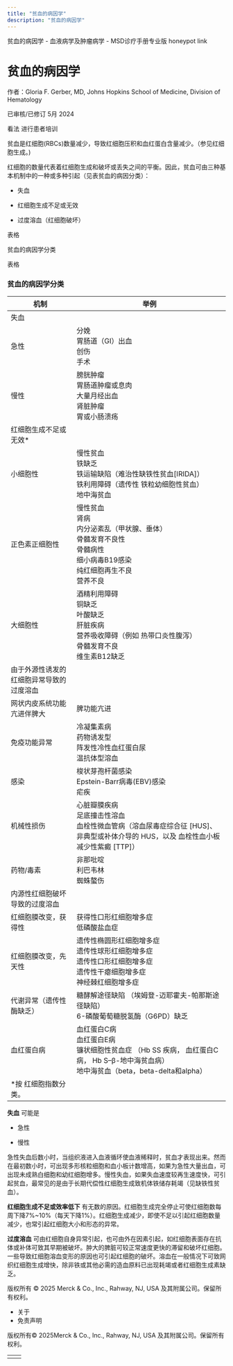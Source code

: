 ```yaml
---
title: "贫血的病因学"
description: "贫血的病因学"
---
```


﻿贫血的病因学 \- 血液病学及肿瘤病学 \- MSD诊疗手册专业版 honeypot link

# 贫血的病因学

作者：Gloria F. Gerber, MD, Johns Hopkins School of Medicine, Division of Hematology

已审核/已修订 5月 2024

看法 进行患者培训

贫血是红细胞(RBCs)数量减少，导致红细胞压积和血红蛋白含量减少。（参见红细胞生成。)

红细胞的数量代表着红细胞生成和破坏或丢失之间的平衡。因此，贫血可由三种基本机制中的一种或多种引起（见表贫血的病因分类）：

- 失血

- 红细胞生成不足或无效

- 过度溶血（红细胞破坏）


表格

贫血的病因学分类

表格

### 贫血的病因学分类

| 机制 | 举例 |
| --- | --- |
| 失血 |
| 急性 | 分娩<br>胃肠道（GI）出血<br>创伤<br>手术 |
| 慢性 | 膀胱肿瘤<br>胃肠道肿瘤或息肉<br>大量月经出血<br>肾脏肿瘤<br>胃或小肠溃疡 |
| 红细胞生成不足或无效\* |
| 小细胞性 | 慢性贫血<br>铁缺乏<br>铁运输缺陷（难治性缺铁性贫血\[IRIDA\]）<br>铁利用障碍（遗传性 铁粒幼细胞性贫血）<br>地中海贫血 |
| 正色素正细胞性 | 慢性贫血<br>肾病<br>内分泌紊乱（甲状腺、垂体）<br>骨髓发育不良性<br>骨髓病性<br>细小病毒B19感染<br>纯红细胞再生不良<br>营养不良 |
| 大细胞性 | 酒精利用障碍<br>铜缺乏<br>叶酸缺乏<br>肝脏疾病<br>营养吸收障碍（例如 热带口炎性腹泻）<br>骨髓发育不良<br>维生素B12缺乏 |
| 由于外源性诱发的红细胞异常导致的过度溶血 |
| 网状内皮系统功能亢进伴脾大 | 脾功能亢进 |
| 免疫功能异常 | 冷凝集素病<br>药物诱发型<br>阵发性冷性血红蛋白尿<br>温抗体型溶血 |
| 感染 | 梭状芽孢杆菌感染<br>Epstein-Barr病毒(EBV)感染<br>疟疾 |
| 机械性损伤 | 心脏瓣膜疾病<br>足底撞击性溶血<br>血栓性微血管病（溶血尿毒症综合征 \[HUS\]、非典型或补体介导的 HUS，以及 血栓性血小板减少性紫癜 \[TTP\]） |
| 药物/毒素 | 非那吡啶<br>利巴韦林<br>蜘蛛螯伤 |
| 内源性红细胞破坏导致的过度溶血 |
| 红细胞膜改变，获得性 | 获得性口形红细胞增多症<br>低磷酸盐血症 |
| 红细胞膜改变，先天性 | 遗传性椭圆形红细胞增多症<br>遗传性球形红细胞增多症<br>遗传性口形红细胞增多症<br>遗传性干瘪细胞增多症<br>神经棘红细胞增多症 |
| 代谢异常（遗传性酶缺乏） | 糖酵解途径缺陷 （埃姆登-迈耶霍夫-帕那斯途径缺陷）<br>6-磷酸葡萄糖脱氢酶（G6PD）缺乏 |
| 血红蛋白病 | 血红蛋白C病<br>血红蛋白E病<br>镰状细胞性贫血症 （Hb SS 疾病， 血红蛋白C病， Hb S–β-地中海贫血病）<br>地中海贫血（beta，beta-delta和alpha） |
| \*按 红细胞指数分类。 |

**失血** 可能是

- 急性

- 慢性


急性失血后数小时，当组织液进入血液循环使血液稀释时，贫血才表现出来。然而在最初数小时，可出现多形核粒细胞和血小板计数增高，如果为急性大量出血，可出现未成熟白细胞和幼红细胞增多。慢性失血，如果失血速度较再生速度快，可引起贫血，最常见的是由于长期代偿性红细胞生成致机体铁储存耗竭（见缺铁性贫血）。

**红细胞生成不足或效率低下** 有无数的原因。红细胞生成完全停止可使红细胞数每周下降7%~10%（每天下降1%）。红细胞生成减少，即使不足以引起红细胞数量减少，也常引起红细胞大小和形态的异常。

**过度溶血** 可由红细胞自身异常引起，也可由外在因素引起，如红细胞表面存在抗体或补体可致其早期被破坏。肿大的脾脏可较正常速度更快的滞留和破坏红细胞。一些导致红细胞溶血变形的原因也可引起红细胞的破坏。溶血在一般情况下可致网织红细胞生成增快，除非铁或其他必需的造血原料已出现耗竭或者红细胞生成素缺乏。



版权所有 © 2025
Merck & Co., Inc., Rahway, NJ, USA 及其附属公司。保留所有权利。

- 关于
- 免责声明

版权所有© 2025Merck & Co., Inc., Rahway, NJ, USA 及其附属公司。保留所有权利。

|     |     |
| --- | --- |
|  |  |